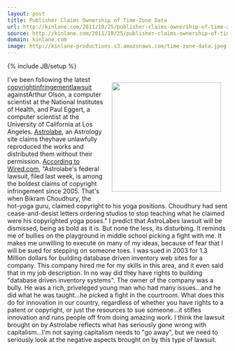 ```yaml
---
layout: post
title: Publisher Claims Ownership of Time-Zone Data
url: http://kinlane.com/2011/10/25/publisher-claims-ownership-of-time-zone-data/
source: http://kinlane.com/2011/10/25/publisher-claims-ownership-of-time-zone-data/
domain: kinlane.com
image: http://kinlane-productions.s3.amazonaws.com/time-zone-data.jpeg
---
```

{% include JB/setup %}<p><!DOCTYPE html PUBLIC "-//W3C//DTD XHTML 1.0 Transitional//EN"
    "http://www.w3.org/TR/xhtml1/DTD/xhtml1-transitional.dtd">
<html xmlns="http://www.w3.org/1999/xhtml">
  <head>
    <title></title>
  </head>
  <body>
    <img style="padding: 15px;" src="http://kinlane-productions.s3.amazonaws.com/time-zone-data.jpeg" alt="" width="250" align="right" />I've been following the latest <a title=
    "copyright infringement lawsuit" href="http://www.wired.com/threatlevel/2011/10/time-zone-data-lawsuit/">copyrightinfringementlawsuit</a> againstArthur Olson, a computer scientist at the National
    Institutes of Health, and Paul Eggert, a computer scientist at the University of California at Los Angeles. <a title="Astrolabe" href="http://alabe.com/">Astrolabe</a>, an Astrology site claims
    theyhave unlawfully reproduced the works and distributed them without their permission. <a title="According to Wired.com" href=
    "http://www.wired.com/threatlevel/2011/10/time-zone-data-lawsuit/">According to Wired.com</a>, "Astrolabe's federal lawsuit, filed last week, is among the boldest claims of copyright infringement
    since 2005. That's when Bikram Choudhury, the hot-yoga guru, claimed copyright to his yoga positions. Choudhury had sent cease-and-desist letters ordering studios to stop teaching what he claimed
    were his copyrighted yoga poses." I predict that AstroLabes lawsuit will be dismissed, being as bold as it is. But none the less, its disturbing. It reminds me of bullies on the playground in
    middle school picking a fight with me. It makes me unwilling to execute on many of my ideas, because of fear that I will be sued for stepping on someone toes. I was sued in 2003 for 1.3 Million
    dollars for building database driven inventory web sites for a company. This company hired me for my skills in this area, and it even said that in my job description. In no way did they have
    rights to building "database driven inventory systems". The owner of the company was a bully. He was a rich, priveleged young man who had many issues...and he did what he was taught...he picked a
    fight in the courtroom. What does this do for innovation in our country, regardless of whether you have rights to a patent or copyright, or just the resources to sue someone...it stifles
    innovation and runs people off from doing amazing work. I think the lawsuit brought on by Astrolabe reflects what has seriously gone wrong with capitalism...I'm not saying capitalism needs to "go
    away", but we need to seriously look at the negative aspects brought on by this type of lawsuit. &nbsp;
  </body>
</html></p>
